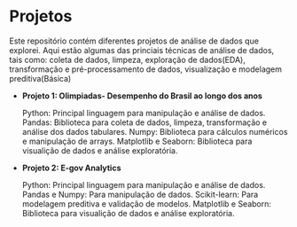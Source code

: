 # Projetos 

Este repositório contém diferentes projetos de análise de dados que explorei. Aqui estão algumas das princiais técnicas de análise de dados, tais como: coleta de dados, limpeza, exploração de dados(EDA), transformação e pré-processamento de dados, visualização e modelagem preditiva(Básica)

- **Projeto 1: Olimpiadas- Desempenho do Brasil ao longo dos anos**

  Python: Principal linguagem para manipulação e análise de dados.  
  Pandas: Biblioteca para coleta de dados, limpeza, transformação e análise dos dados tabulares.
  Numpy: Biblioteca para cálculos numéricos e manipulação de arrays.
  Matplotlib e Seaborn: Biblioteca para visualição de dados e análise exploratória.


- **Projeto 2: E-gov Analytics**
  
  Python: Principal linguagem para manipulação e análise de dados.
  Pandas e Numpy: Para manipulação de dados.
  Scikit-learn: Para modelagem preditiva e validação de modelos.
  Matplotlib e Seaborn: Biblioteca para visualição de dados e análise exploratória.
    
 
